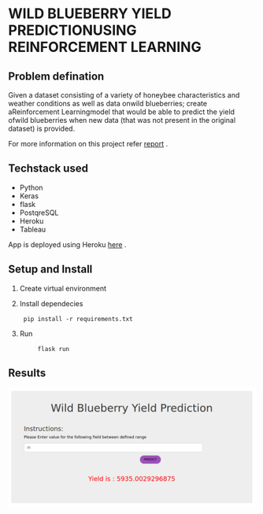 # WILD BLUEBERRY YIELD PREDICTIONUSING REINFORCEMENT LEARNING

## Problem defination
Given a dataset consisting of a variety of honeybee characteristics and weather conditions as well as data onwild blueberries; create aReinforcement Learningmodel that would be able to predict the yield ofwild blueberries when new data (that was not present in the original dataset) is provided.


For more information on this project refer [report](/Report.pdf) .

## Techstack used

- Python
- Keras
- flask
- PostqreSQL
- Heroku 
- Tableau

App is deployed using Heroku [here](https://bluberry-yield-prediction.herokuapp.com/) .



## Setup and Install 

1. Create virtual environment
1. Install dependecies     
    
        pip install -r requirements.txt
1. Run

            flask run

## Results

![](Screenshots/interface.png)

